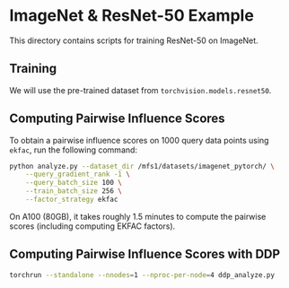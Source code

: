 # ImageNet & ResNet-50 Example

This directory contains scripts for training ResNet-50 on ImageNet. 

## Training

We will use the pre-trained dataset from `torchvision.models.resnet50`.

## Computing Pairwise Influence Scores

To obtain a pairwise influence scores on 1000 query data points using `ekfac`, run the following command:
```bash
python analyze.py --dataset_dir /mfs1/datasets/imagenet_pytorch/ \
    --query_gradient_rank -1 \
    --query_batch_size 100 \
    --train_batch_size 256 \
    --factor_strategy ekfac
```
On A100 (80GB), it takes roughly 1.5 minutes to compute the pairwise scores (including computing EKFAC factors).


## Computing Pairwise Influence Scores with DDP

```bash
torchrun --standalone --nnodes=1 --nproc-per-node=4 ddp_analyze.py
```